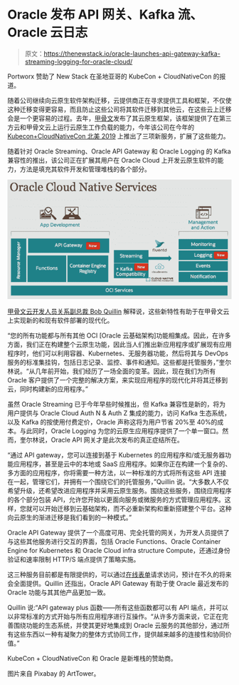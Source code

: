 # Oracle 发布 API 网关、Kafka 流、Oracle 云日志

> 原文：<https://thenewstack.io/oracle-launches-api-gateway-kafka-streaming-logging-for-oracle-cloud/>

Portworx 赞助了 New Stack 在圣地亚哥的 KubeCon + CloudNativeCon 的报道。

随着公司继续向云原生软件架构迁移，云提供商正在寻求提供工具和框架，不仅使这种迁移变得更容易，而且防止这些公司将其软件迁移到其他云，在这些云上迁移会是一个更容易的过程。去年，[甲骨文](https://www.oracle.com/)发布了其云原生框架，该框架提供了在第三方云和甲骨文云上运行云原生工作负载的能力，今年该公司在今年的 [Kubecon+CloudNativeCon 北美 2019](https://events19.linuxfoundation.org/events/kubecon-cloudnativecon-north-america-2019/) 上推出了三项新服务，扩展了这些能力。

随着针对 Oracle Streaming、Oracle API Gateway 和 Oracle Logging 的 Kafka 兼容性的推出，该公司正在扩展其用户在 Oracle Cloud 上开发云原生软件的能力，方法是填充其软件开发和管理堆栈的各个部分。

![](img/ce4213c22b77f8b43d789e57289ed702.png)

[甲骨文云开发人员关系副总裁 Bob Quillin](https://www.linkedin.com/in/bob-quillin-46802511/) 解释说，这些新特性有助于在甲骨文云上实现新的和现有软件部署的现代化。

“您的所有功能都与所有其他 OCI [Oracle 云基础架构]功能相集成。因此，在许多方面，我们正在构建整个云原生功能，因此当人们推出新应用程序或扩展现有应用程序时，他们可以利用容器、Kubernetes、无服务器功能，然后将其与 DevOps 服务的标准集挂钩，包括日志记录、监控、事件和通知。这些都是托管服务，”奎尔林说。“从几年前开始，我们经历了一场全面的变革。因此，现在我们为所有 Oracle 客户提供了一个完整的解决方案，来实现应用程序的现代化并将其迁移到云，同时构建新的应用程序。”

虽然 Oracle Streaming 已于今年早些时候推出，但 Kafka 兼容性是新的，将为用户提供与 Oracle Cloud Auth N & Auth Z 集成的能力，访问 Kafka 生态系统，以及 Kafka 的按使用付费定价，Oracle 声称这将为用户节省 20%至 40%的成本。与此同时，Oracle Logging 为您的云原生应用程序提供了一个单一窗口。然而，奎尔林说，Oracle API 网关才是此次发布的真正症结所在。

“通过 API gateway，您可以连接到基于 Kubernetes 的应用程序和/或无服务器功能应用程序，甚至是云中的本地或 SaaS 应用程序。如果你正在构建一个复杂的、多方面的应用程序，你将需要一种方法，以一种标准的方式将所有这些 API 连接在一起，管理它们，并拥有一个围绕它们的托管服务，”Quillin 说。“大多数人不仅希望升级，还希望改进应用程序并采用云原生服务。围绕这些服务，围绕应用程序的各个部分包装 API，允许您开始以更面向服务或微服务的方式管理应用程序。这样，您就可以开始迁移到云基础架构，而不必重新架构和重新搭建整个平台。这种向云原生的渐进迁移是我们看到的一种模式。”

Oracle API Gateway 提供了一个高度可用、完全托管的网关，为开发人员提供了与这些其他服务进行交互的界面，包括 Oracle Functions、Oracle Container Engine for Kubernetes 和 Oracle Cloud infra structure Compute，还通过身份验证和速率限制 HTTP/S 端点提供了策略实施。

这三种服务目前都是有限提供的，可以通过[在线表单](https://go.oracle.com/LP=78019?elqCampaignId=179851)请求访问，预计在不久的将来会全面提供。Quillin 还指出，Oracle API Gateway 有助于使 Oracle 最近发布的 Oracle 功能与其其他产品更加一致。

Quillin 说:“API gateway plus 函数——所有这些函数都可以有 API 端点，并可以以非常标准的方式开始与所有应用程序进行互操作。“从许多方面来说，它正在完善围绕功能的生态系统，并使其更好地集成到 Oracle 云服务的其他部分，通过所有这些东西以一种有凝聚力的整体方式协同工作，提供越来越多的连接性和协同价值。”

KubeCon + CloudNativeCon 和 Oracle 是新堆栈的赞助商。

图片来自 Pixabay 的 ArtTower。

<svg xmlns:xlink="http://www.w3.org/1999/xlink" viewBox="0 0 68 31" version="1.1"><title>Group</title> <desc>Created with Sketch.</desc></svg>